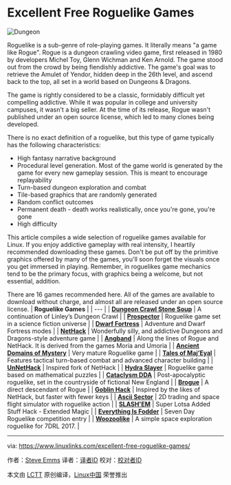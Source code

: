 Excellent Free Roguelike Games
======
![Dungeon][1]

Roguelike is a sub-genre of role-playing games. It literally means "a game like Rogue". Rogue is a dungeon crawling video game, first released in 1980 by developers Michel Toy, Glenn Wichman and Ken Arnold. The game stood out from the crowd by being fiendishly addictive. The game's goal was to retrieve the Amulet of Yendor, hidden deep in the 26th level, and ascend back to the top, all set in a world based on Dungeons & Dragons.

The game is rightly considered to be a classic, formidably difficult yet compelling addictive. While it was popular in college and university campuses, it wasn't a big seller. At the time of its release, Rogue wasn't published under an open source license, which led to many clones being developed.

There is no exact definition of a roguelike, but this type of game typically has the following characteristics:

  * High fantasy narrative background
  * Procedural level generation. Most of the game world is generated by the game for every new gameplay session. This is meant to encourage replayability
  * Turn-based dungeon exploration and combat
  * Tile-based graphics that are randomly generated
  * Random conflict outcomes
  * Permanent death - death works realistically, once you're gone, you're gone
  * High difficulty



This article compiles a wide selection of roguelike games available for Linux. If you enjoy addictive gameplay with real intensity, I heartily recommended downloading these games. Don't be put off by the primitive graphics offered by many of the games, you'll soon forget the visuals once you get immersed in playing. Remember, in roguelikes game mechanics tend to be the primary focus, with graphics being a welcome, but not essential, addition.

There are 16 games recommended here. All of the games are available to download without charge, and almost all are released under an open source license.
| **Roguelike Games** |
| --- |
| **[Dungeon Crawl Stone Soup][1]** | A ﻿continuation of Linley’s Dungeon Crawl |
| **[Prospector][2]** | Roguelike game set in a science fiction universe |
| **[Dwarf Fortress][3]** | Adventure and Dwarf Fortress modes |
| **[NetHack][4]** | Wonderfully silly, and addictive Dungeons and Dragons-style adventure game |
| **[Angband][5]** | Along the lines of Rogue and NetHack. It is derived from the games Moria and Umoria |
| **[Ancient Domains of Mystery][6]** | Very mature Roguelike game |
| **[Tales of Maj’Eyal][7]** | Features tactical turn-based combat and advanced character building |
| **[UnNetHack][8]** | Inspired fork of NetHack |
| **[Hydra Slayer][9]** | Roguelike game based on mathematical puzzles |
| **[Cataclysm DDA][10]** | Post-apocalyptic roguelike, set in the countryside of fictional New England |
| **[Brogue][11]** | A direct descendant of Rogue |
| **[Goblin Hack][12]** | Inspired by the likes of NetHack, but faster with fewer keys |
| **[Ascii Sector][13]** | 2D trading and space flight simulator with roguelike action |
| **[SLASH'EM][14]** | Super Lotsa Added Stuff Hack - Extended Magic |
| **[Everything Is Fodder][15]** | Seven Day Roguelike competition entry |
| **[Woozoolike][16]** | A simple space exploration roguelike for 7DRL 2017. |


--------------------------------------------------------------------------------

via: https://www.linuxlinks.com/excellent-free-roguelike-games/

作者：[Steve Emms][a]
译者：[译者ID](https://github.com/译者ID)
校对：[校对者ID](https://github.com/校对者ID)

本文由 [LCTT](https://github.com/LCTT/TranslateProject) 原创编译，[Linux中国](https://linux.cn/) 荣誉推出

[a]:https://www.linuxlinks.com/author/linuxlinks/
[1]:https://www.linuxlinks.com/dungeoncrawlstonesoup/
[2]:https://www.linuxlinks.com/Prospector-roguelike/
[3]:https://www.linuxlinks.com/dwarffortress/
[4]:https://www.linuxlinks.com/nethack/
[5]:https://www.linuxlinks.com/angband/
[6]:https://www.linuxlinks.com/ADOM/
[7]:https://www.linuxlinks.com/talesofmajeyal/
[8]:https://www.linuxlinks.com/unnethack/
[9]:https://www.linuxlinks.com/hydra-slayer/
[10]:https://www.linuxlinks.com/cataclysmdda/
[11]:https://www.linuxlinks.com/brogue/
[12]:https://www.linuxlinks.com/goblin-hack/
[13]:https://www.linuxlinks.com/asciisector/
[14]:https://www.linuxlinks.com/slashem/
[15]:https://www.linuxlinks.com/everything-is-fodder/
[16]:https://www.linuxlinks.com/Woozoolike/
[17]:https://i2.wp.com/www.linuxlinks.com/wp-content/uploads/2017/12/dungeon.jpg?resize=300%2C200&ssl=1
